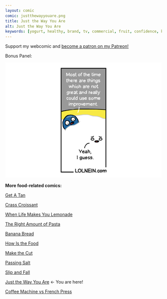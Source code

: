 ```yaml
---
layout: comic
comic: justthewayyouare.png
title: Just the Way You Are
alt: Just the Way You Are
keywords: [yogurt, healthy, brand, tv, commercial, fruit, confidence, kitchen]
---
```


Support my webcomic and [become a patron on my Patreon!](https://www.patreon.com/lolnein)

Bonus Panel:

![Just the Way You Are Bonus Panel](/images/justthewayyouare_bonus.png)


__More food-related comics:__

[Get A Tan](https://lolnein.com/2018/09/05/getatan/)

[Crass Croissant](https://lolnein.com/2018/02/01/crasscroissant/)

[When Life Makes You Lemonade](https://lolnein.com/2019/08/29/whenlifemakesyoulemonade/)

[The Right Amount of Pasta](https://lolnein.com/2019/09/06/therightamountofpasta/)

[Banana Bread](https://lolnein.com/2019/09/18/bananabread/)

[How Is the Food](https://lolnein.com/2019/11/20/howisthefood/)

[Make the Cut](https://lolnein.com/2019/11/26/makethecut/)

[Passing Salt](https://lolnein.com/2020/02/07/passingsalt/)

[Slip and Fall](https://lolnein.com/2020/02/23/slipandfall/)

[Just the Way You Are](https://lolnein.com/2020/02/27/justthewayyouare/) <- You are here!

[Coffee Machine vs French Press](https://lolnein.com/2019/10/29/coffeemachinevsfrenchpress/)